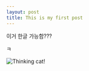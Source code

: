 ```yaml
---
layout: post
title: This is my first post
---
```


이거 한글 가능함???

ㅋ

![Thinking cat!](https://cdn.pixabay.com/photo/2014/03/29/09/17/cat-300572_960_720.jpg )

